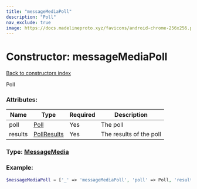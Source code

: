 ```yaml
---
title: "messageMediaPoll"
description: "Poll"
nav_exclude: true
image: https://docs.madelineproto.xyz/favicons/android-chrome-256x256.png
---
```

# Constructor: messageMediaPoll  
[Back to constructors index](/API_docs/constructors/index.md)



Poll

### Attributes:

| Name     |    Type       | Required | Description |
|----------|---------------|----------|-------------|
|poll|[Poll](/API_docs/types/Poll.md) | Yes|The poll|
|results|[PollResults](/API_docs/types/PollResults.md) | Yes|The results of the poll|



### Type: [MessageMedia](/API_docs/types/MessageMedia.md)


### Example:

```php
$messageMediaPoll = ['_' => 'messageMediaPoll', 'poll' => Poll, 'results' => PollResults];
```  
